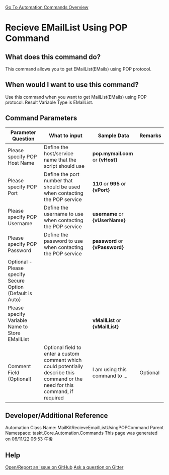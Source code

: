 <!--TITLE: Recieve EMailList Using POP Command -->
<!-- SUBTITLE: a command in the EMail Commands group. -->
[Go To Automation Commands Overview](/automation-commands.md)


# Recieve EMailList Using POP Command


## What does this command do?
This command allows you to get EMailList(EMails) using POP protocol.


## When would I want to use this command?
Use this command when you want to get MailList(EMails) using POP protocol. Result Variable Type is EMailList.


## Command Parameters
| Parameter Question   	| What to input  	|  Sample Data 	| Remarks  	|
| ---                    | ---               | ---           | ---       |
|Please specify POP Host Name|Define the host/service name that the script should use|**pop.mymail.com** or **{vHost}**||
|Please specify POP Port|Define the port number that should be used when contacting the POP service|**110** or **995** or **{vPort}**||
|Please specify POP Username|Define the username to use when contacting the POP service|**username** or **{vUserName}**||
|Please specify POP Password|Define the password to use when contacting the POP service|**password** or **{vPassword}**||
|Optional - Please specify Secure Option (Default is Auto)||||
|Please specify Variable Name to Store EMailList||**vMailList** or **{vMailList}**||
|Comment Field (Optional)|Optional field to enter a custom comment which could potentially describe this command or the need for this command, if required|I am using this command to ...|Optional|
















## Developer/Additional Reference
Automation Class Name: MailKitRecieveEmailListUsingPOPCommand
Parent Namespace: taskt.Core.Automation.Commands
This page was generated on 06/11/22 06:53 午後


## Help
[Open/Report an issue on GitHub](https://github.com/saucepleez/taskt/issues/new)
[Ask a question on Gitter](https://gitter.im/taskt-rpa/Lobby)
